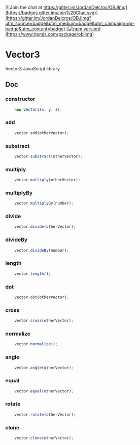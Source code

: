 [![Join the chat at https://gitter.im/JordanDelcros/OBJImg](https://badges.gitter.im/Join%20Chat.svg)](https://gitter.im/JordanDelcros/OBJImg?utm_source=badge&utm_medium=badge&utm_campaign=pr-badge&utm_content=badge)
[[![npm version](https://badge.fury.io/js/objimg.svg)](https://badge.fury.io/js/objimg)](https://www.npmjs.com/package/objimg)

# Vector3

Vector3 JavaScript library

## Doc

### constructor
```javascript
	new Vector3(x, y, z);
```

### add
```javascript
	vector.add(otherVector);
```

### substract
```javascript
	vector.substract(otherVector);
```

### multiply
```javascript
	vector.multiply(otherVector);
```

### multiplyBy
```javascript
	vector.multiplyBy(number);
```

### divide
```javascript
	vector.divide(otherVector);
```

### divideBy
```javascript
	vector.divideBy(number);
```

### length
```javascript
	vector.length();
```

### dot
```javascript
	vector.dot(otherVector);
```

### cross
```javascript
	vector.cross(otherVector);
```

### normalize
```javascript
	vector.normalize();
```

### angle
```javascript
	vector.angle(otherVector);
```

### equal
```javascript
	vector.equal(otherVector);
```

### rotate
```javascript
	vector.rotate(otherVector);
```

### clone
```javascript
	vector.clone(otherVector);
```
